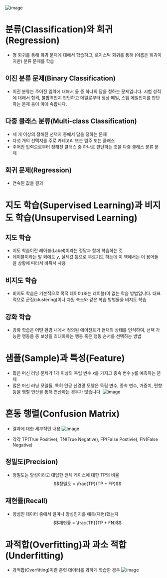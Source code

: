 ![image](https://github.com/joesiheon496/PyTorch_Wikidocs/assets/56191064/a6b696d9-e9e0-4251-81a9-4fd50e833a7c)
# 분류(Classification)와 회귀(Regression)
- 형 회귀를 통해 회귀 문제에 대해서 학습하고, 로지스틱 회귀를 통해 (이름은 회귀이지만) 분류 문제를 학습

## 이진 분류 문제(Binary Classification)
- 이진 분류는 주어진 입력에 대해서 둘 중 하나의 답을 정하는 문제입니다. 시험 성적에 대해서 합격, 불합격인지 판단하고 메일로부터 정상 메일, 스팸 메일인지를 판단하는 문제 등이 이에 속합니다.

## 다중 클래스 분류(Multi-class Classification)
-  세 개 이상의 정해진 선택지 중에서 답을 정하는 문제
-  다섯 개의 선택지를 주로 카테고리 또는 범주 또는 클래스
-  주어진 입력으로부터 정해진 클래스 중 하나로 판단하는 것을 다중 클래스 분류 문제

## 회귀 문제(Regression)
- 연속된 값을 결과

# 지도 학습(Supervised Learning)과 비지도 학습(Unsupervised Learning)
## 지도 학습
- 지도 학습이란 레이블(Label)이라는 정답과 함께 학습하는 것
- 레이블이라는 말 외에도 $y$, 실제값 등으로 부르기도 하는데 이 책에서는 이 용어들을 상황에 따라서 바꿔서 사용

## 비지도 학습
- 비지도 학습은 기본적으로 목적 데이터(또는 레이블)이 없는 학습 방법입니다. 대표적으로 군집(clustering)이나 차원 축소와 같은 학습 방법들을 비지도 학습

## 강화 학습
- 강화 학습은 어떤 환경 내에서 정의된 에이전트가 현재의 상태를 인식하여, 선택 가능한 행동들 중 보상을 최대화하는 행동 혹은 행동 순서를 선택하는 방법

# 샘플(Sample)과 특성(Feature)
- 많은 머신 러닝 문제가 1개 이상의 독립 변수 $x$를 가지고 종속 변수 $y$를 예측하는 문제
- 많은 머신 러닝 모델들, 특히 인공 신경망 모델은 독립 변수, 종속 변수, 가중치, 편향 등을 행렬 연산을 통해 연산하는 경우가 많습니다.
![image](https://github.com/joesiheon496/PyTorch_Wikidocs/assets/56191064/812aa684-08c5-4314-a007-da2d545536b4)

# 혼동 행렬(Confusion Matrix)
- 결과에 대한 세부적인 내용
![image](https://github.com/joesiheon496/PyTorch_Wikidocs/assets/56191064/10f58897-eb70-4df0-a52f-8d95bb3e0e26)

- 각각 TP(True Positive), TN(True Negative), FP(False Postivie), FN(False Negative)

## 정밀도(Precision)
- 정밀도는 양성이라고 대답한 전체 케이스에 대한 TP의 비율
$$정밀도 = \frac{TP}{TP + FP}$$

## 재현률(Recall)
- 양성인 데이터 중에서 얼마나 양성인지를 예측(재현)했는지
$$재현률 = \frac{TP}{TP + FN}$$

# 과적합(Overfitting)과 과소 적합(Underfitting)
- 과적합(Overfitting)이란 훈련 데이터를 과하게 학습한 경우
![image](https://github.com/joesiheon496/PyTorch_Wikidocs/assets/56191064/b1a3c315-27f7-4721-8d61-6d2ce0f6d508)

